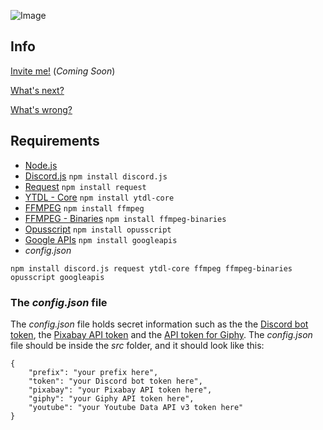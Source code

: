 ![Image](https://i.ibb.co/dLp1FSX/Untitled.png)


## Info
[Invite me!]() (*Coming Soon*)

[What's next?](https://github.com/jonassterud/Cosmos/projects/1)

[What's wrong?](https://github.com/jonassterud/Cosmos/issues)

## Requirements
* [Node.js](https://nodejs.org/en/)
* [Discord.js](https://discord.js.org/#/) `npm install discord.js`
* [Request](https://www.npmjs.com/package/request) `npm install request`
* [YTDL - Core](https://www.npmjs.com/package/ytdl-core) `npm install ytdl-core`
* [FFMPEG](https://www.npmjs.com/package/ffmpeg) `npm install ffmpeg`
* [FFMPEG - Binaries](https://www.npmjs.com/package/ffmpeg-binaries) `npm install ffmpeg-binaries`
* [Opusscript](https://www.npmjs.com/package/opusscript) `npm install opusscript`
* [Google APIs](https://www.npmjs.com/package/googleapis) `npm install googleapis`
* *config.json*

`npm install discord.js request ytdl-core ffmpeg ffmpeg-binaries opusscript googleapis`

### The *config.json* file
The *config.json* file holds secret information such as the the [Discord bot token](https://discordapp.com/developers/applications/), the [Pixabay API token](https://pixabay.com/no/service/about/api/) and the [API token for Giphy](https://developers.giphy.com/dashboard/). The *config.json* file should be inside the *src* folder, and it should look like this:
```
{
    "prefix": "your prefix here",
    "token": "your Discord bot token here",
    "pixabay": "your Pixabay API token here",
    "giphy": "your Giphy API token here",
    "youtube": "your Youtube Data API v3 token here"
}
```
